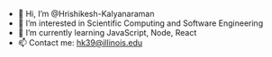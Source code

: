 - 👋 Hi, I’m @Hrishikesh-Kalyanaraman
- 👀 I’m interested in Scientific Computing and Software Engineering 
- 🌱 I’m currently learning JavaScript, Node, React
- 📫 Contact me: hk39@illinois.edu

<!---
Hrishikesh-Kalyanaraman/Hrishikesh-Kalyanaraman is a ✨ special ✨ repository because its `README.md` (this file) appears on your GitHub profile.
You can click the Preview link to take a look at your changes.
--->
